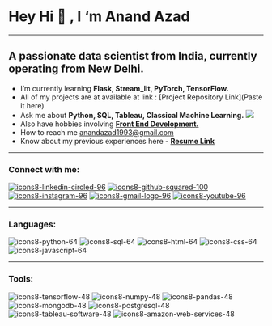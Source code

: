 #                                                        Hey Hi 👋 , I ‘m Anand Azad
---
## A passionate data scientist from India, currently operating from New Delhi.

- I’m currently learning **Flask, Stream_lit, PyTorch, TensorFlow.**
- All of my projects are at available at link : [Project Repository Link](Paste it here)    
- Ask me about **Python, SQL, Tableau, Classical Machine Learning.**   ![](https://github.com/iamazadak/iamazadak/blob/main/booting-up-developer-economy-how-tech-startups-are-helping-coders-build-and-test-software-faster.gif)
- Also have hobbies involving [**Front End Development.**](https://iamazadak.github.io/aka-portfolio-website/)
- How to reach me anandazad1993@gmail.com
- Know about my previous experiences here - [**Resume Link**](https://github.com/iamazadak/iamazadak/files/10716253/AnandCV.pdf)
---
### Connect with me:
[![icons8-linkedin-circled-96](https://user-images.githubusercontent.com/16230800/218312867-604921ae-1d69-472e-8146-2df38fc58b1e.png)][1]
[![icons8-github-squared-100](https://user-images.githubusercontent.com/16230800/218312869-062db52a-1e5b-4183-b040-a7197dabef7c.png)][2]
[![icons8-instagram-96](https://user-images.githubusercontent.com/16230800/218312865-213bf76b-0b91-4dea-a1f6-61eb206091af.png)][3]
[![icons8-gmail-logo-96](https://user-images.githubusercontent.com/16230800/218312864-21ded565-3e58-4b9e-b185-b5ad48eaf8f2.png)][4]
[![icons8-youtube-96](https://user-images.githubusercontent.com/16230800/218313263-2046ec8c-562e-4af5-aa14-581f3f672f86.png)][5]

[1]:https://www.linkedin.com//in/anand-azad-3604aa141/
[2]:https://github.com/anand-azad12
[3]:https://www.instagram.com/iamazadak
[4]:https://www.gmail.com
[5]:https://www.youtube.com/@anandazad5764

---
### Languages:
![icons8-python-64](https://user-images.githubusercontent.com/16230800/218315522-16f18a97-ac6a-42c3-b394-1e177dace15d.png)
![icons8-sql-64](https://user-images.githubusercontent.com/16230800/218315519-59a50796-927f-4f9c-81a6-55530d0da8eb.png)
![icons8-html-64](https://user-images.githubusercontent.com/16230800/218315530-a55a35c8-be18-427d-bda4-e48e53180883.png)
![icons8-css-64](https://user-images.githubusercontent.com/16230800/218315526-0fad7a7e-957a-461d-9bfd-aa79379ac86b.png)
![icons8-javascript-64](https://user-images.githubusercontent.com/16230800/218315524-99d15c12-ed9b-4a54-85ba-35fccfe8f1ee.png)

---
### Tools:
![icons8-tensorflow-48](https://user-images.githubusercontent.com/16230800/218316369-6dd21914-1ead-41dd-8c92-8d84ec6ca8a9.png)
![icons8-numpy-48](https://user-images.githubusercontent.com/16230800/218316376-170fe66e-a25d-4ac7-8fde-5c18428eb1dd.png)
![icons8-pandas-48](https://user-images.githubusercontent.com/16230800/218316377-95791985-f823-4890-aec6-6e352028da73.png)
![icons8-mongodb-48](https://user-images.githubusercontent.com/16230800/218316378-bdbceb60-10a4-498f-855c-5aaa045e2f0d.png)
![icons8-postgresql-48](https://user-images.githubusercontent.com/16230800/218316380-92c30f4e-b525-4404-8560-8172bcbb5941.png)
![icons8-tableau-software-48](https://user-images.githubusercontent.com/16230800/218316381-2dd7fd49-133b-45eb-b0f0-8025a9985613.png)
![icons8-amazon-web-services-48](https://user-images.githubusercontent.com/16230800/218316382-4d1cf45c-de5c-4fd4-a867-1fbc625b5fed.png)

